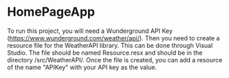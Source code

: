 # HomePageApp

To run this project, you will need a Wunderground API Key (https://www.wunderground.com/weather/api/).
Then you need to create a resource file for the WeatherAPI library. This can be done through Visual Studio. 
The file should be named Resource.resx and should be in the directory /src/WeatherAPI/.
Once the file is created, you can add a resource of the name "APIKey" with your API key as the value.
